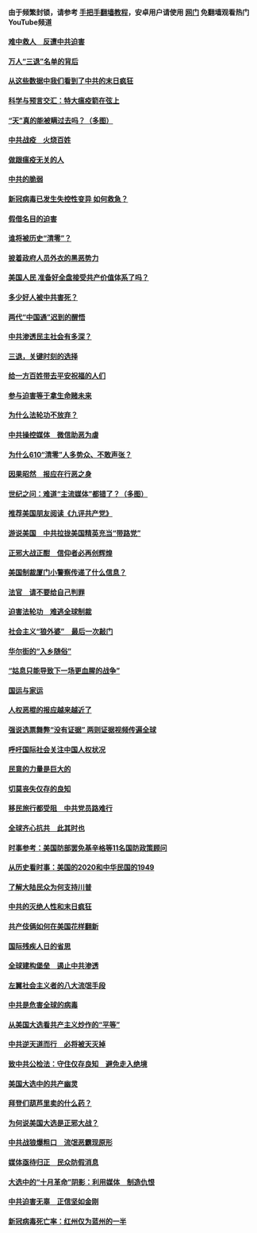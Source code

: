 #### 由于频繁封锁，请参考 [手把手翻墙教程](https://github.com/gfw-breaker/guides/wiki/)，安卓用户请使用 [网门](https://github.com/gfw-breaker/nogfw/blob/master/dl.md?t=01150900) 免翻墙观看热门YouTube频道 

#### [难中救人　反遭中共迫害](../pages/251/418414.md?t=01150900) 

#### [万人“三退”名单的背后](../pages/251/418505.md?t=01150900) 

#### [从这些数据中我们看到了中共的末日疯狂](../pages/251/418420.md?t=01150900) 

#### [科学与预言交汇：特大瘟疫箭在弦上](../pages/251/418266.md?t=01150900) 

#### [“天”真的能被瞒过去吗？（多图）](../pages/251/418308.md?t=01150900) 

#### [中共战疫　火烧百姓](../pages/251/418220.md?t=01150900) 

#### [做跟瘟疫无关的人](../pages/251/418171.md?t=01150900) 

#### [中共的脆弱](../pages/251/418196.md?t=01150900) 

#### [新冠病毒已发生失控性变异 如何救急？](../pages/251/418032.md?t=01150900) 

#### [假借名目的迫害](../pages/251/418055.md?t=01150900) 

#### [谁将被历史“清零”？](../pages/251/417485.md?t=01150900) 

#### [披着政府人员外衣的黑恶势力](../pages/251/417442.md?t=01150900) 

#### [美国人民 准备好全盘接受共产价值体系了吗？](../pages/251/417491.md?t=01150900) 

#### [多少好人被中共害死？](../pages/251/417144.md?t=01150900) 

#### [两代“中国通”迟到的醒悟](../pages/251/417064.md?t=01150900) 

#### [中共渗透民主社会有多深？](../pages/251/417063.md?t=01150900) 

#### [三退，关键时刻的选择](../pages/251/416969.md?t=01150900) 

#### [给一方百姓带去平安祝福的人们](../pages/251/416941.md?t=01150900) 

#### [参与迫害等于拿生命赌未来](../pages/251/416856.md?t=01150900) 

#### [为什么法轮功不放弃？](../pages/251/416864.md?t=01150900) 

#### [中共操控媒体　微信助恶为虐](../pages/251/416724.md?t=01150900) 

#### [为什么610“清零”人多势众、不敢声张？](../pages/251/416632.md?t=01150900) 

#### [因果昭然　报应在行恶之身](../pages/251/416582.md?t=01150900) 

#### [世纪之问：难道“主流媒体”都错了？（多图）](../pages/251/416571.md?t=01150900) 

#### [推荐美国朋友阅读《九评共产党》](../pages/251/416510.md?t=01150900) 

#### [游说美国　中共拉拢美国精英充当“带路党”](../pages/251/416529.md?t=01150900) 

#### [正邪大战正酣　信仰者必再创辉煌](../pages/251/416433.md?t=01150900) 

#### [美国制裁厦门小警察传递了什么信息？](../pages/251/416432.md?t=01150900) 

#### [法官　请不要给自己判罪](../pages/251/416379.md?t=01150900) 

#### [迫害法轮功　难逃全球制裁](../pages/251/416380.md?t=01150900) 

#### [社会主义“狼外婆”　最后一次敲门](../pages/251/416394.md?t=01150900) 

#### [华尔街的“入乡随俗”](../pages/251/416395.md?t=01150900) 

#### [“姑息只能导致下一场更血腥的战争”](../pages/251/416223.md?t=01150900) 

#### [国运与家运](../pages/251/416224.md?t=01150900) 

#### [人权恶棍的报应越来越近了](../pages/251/416276.md?t=01150900) 

#### [强说选票舞弊“没有证据” 两则证据视频传遍全球](../pages/251/416227.md?t=01150900) 

#### [呼吁国际社会关注中国人权状况](../pages/251/416135.md?t=01150900) 

#### [民意的力量是巨大的](../pages/251/416222.md?t=01150900) 

#### [切莫丧失仅存的良知](../pages/251/416134.md?t=01150900) 

#### [移民旅行都受阻　中共党员路难行](../pages/251/416033.md?t=01150900) 

#### [全球齐心抗共　此其时也](../pages/251/415989.md?t=01150900) 

#### [时事参考：美国防部罢免基辛格等11名国防政策顾问](../pages/251/415970.md?t=01150900) 

#### [从历史看时事：美国的2020和中华民国的1949](../pages/251/415949.md?t=01150900) 

#### [了解大陆民众为何支持川普](../pages/251/415950.md?t=01150900) 

#### [中共的灭绝人性和末日疯狂](../pages/251/415944.md?t=01150900) 

#### [共产伎俩如何在美国花样翻新](../pages/251/415908.md?t=01150900) 

#### [国际残疾人日的省思](../pages/251/415849.md?t=01150900) 

#### [全球建构堡垒　遏止中共渗透](../pages/251/415850.md?t=01150900) 

#### [左翼社会主义者的八大流氓手段](../pages/251/415802.md?t=01150900) 

#### [中共是危害全球的病毒](../pages/251/415569.md?t=01150900) 

#### [从美国大选看共产主义炒作的“平等”](../pages/251/415654.md?t=01150900) 

#### [中共逆天道而行　必将被天灭掉](../pages/251/415626.md?t=01150900) 

#### [致中共公检法：守住仅存良知　避免走入绝境](../pages/251/415627.md?t=01150900) 

#### [美国大选中的共产幽灵](../pages/251/415618.md?t=01150900) 

#### [拜登们葫芦里卖的什么药？](../pages/251/415531.md?t=01150900) 

#### [为何说美国大选是正邪大战？](../pages/251/415530.md?t=01150900) 

#### [中共战狼爆粗口　流氓恶霸现原形](../pages/251/415426.md?t=01150900) 

#### [媒体亟待归正　民众防假消息](../pages/251/415402.md?t=01150900) 

#### [大选中的“十月革命”阴影：利用媒体　制造仇恨](../pages/251/415334.md?t=01150900) 

#### [中共迫害无辜　正信坚如金刚](../pages/251/415307.md?t=01150900) 

#### [新冠病毒死亡率：红州仅为蓝州的一半](../pages/251/415164.md?t=01150900) 

